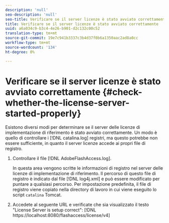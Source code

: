 ```yaml
---
description: 'null'
seo-description: 'null'
seo-title: Verificare se il server licenze è stato avviato correttamente
title: Verificare se il server licenze è stato avviato correttamente
uuid: a6a034c9-b3c4-4e26-b901-d2c132c00c52
translation-type: tm+mt
source-git-commit: 19e7c941b3337c3b4d37f0b6a1350aac2ad8a0cc
workflow-type: tm+mt
source-wordcount: '134'
ht-degree: 0%

---
```



# Verificare se il server licenze è stato avviato correttamente {#check-whether-the-license-server-started-properly}

Esistono diversi modi per determinare se il server delle licenze di implementazione di riferimento è stato avviato correttamente. Un modo è quello di controllare i [!DNL catalina.log] registri, ma questo potrebbe non essere sufficiente, in quanto il server licenze accede ai propri file di registro.
1. Controllare il file [!DNL AdobeFlashAccess.log].

   In questa area vengono scritte le informazioni di registro nel server delle licenze di implementazione di riferimento. Il percorso di questo file di registro è indicato dal file [!DNL log4j.xml] e può essere modificato per puntare a qualsiasi percorso. Per impostazione predefinita, il file di registro viene copiato nella directory di lavoro in cui viene eseguito lo script `catalina` Tomcat.
1. Accedete al seguente URL e verificate che sia visualizzato il testo &quot;License Server is setup correct&quot;:
   [!DNL ht<span></span>tps://localhost:8080/flashaccess/license/v4]
